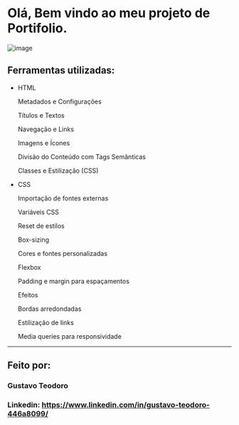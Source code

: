 # Olá, Bem vindo ao meu projeto de Portifolio.

![image](https://github.com/GustavoTeodoro10/)

## Ferramentas utilizadas:

* HTML

  Metadados e Configurações

  Títulos e Textos

  Navegação e Links

  Imagens e Ícones

  Divisão do Conteúdo com Tags Semânticas

  Classes e Estilização (CSS)

  

* CSS
  
  Importação de fontes externas

  Variáveis CSS

  Reset de estilos

  Box-sizing

  Cores e fontes personalizadas

  Flexbox 

  Padding e margin para espaçamentos

  Efeitos

  Bordas arredondadas

  Estilização de links

  Media queries para responsividade
  
-------
## Feito por:

### Gustavo Teodoro

### Linkedin: https://www.linkedin.com/in/gustavo-teodoro-446a8099/
